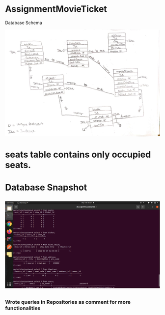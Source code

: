 # AssignmentMovieTicket

Database Schema

![Alt text](databaseSchema.jpeg?raw=true "Title")

<h1>seats table contains only occupied seats.<h1>

Database Snapshot

![Alt text](databaseSnapshot.png?raw=true "Title")

<h3>Wrote queries in Repositories as comment for more functionalities <h3>
